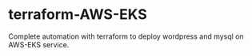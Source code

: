 # terraform-AWS-EKS
Complete automation with terraform to deploy wordpress and mysql on AWS-EKS service.
